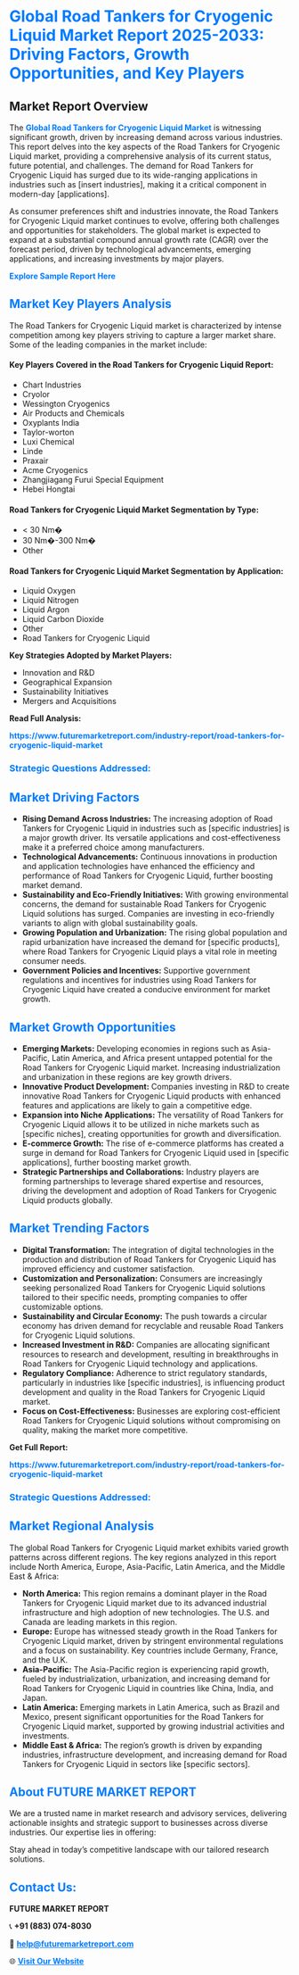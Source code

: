 <h1 style="color: #007BFF;">Global Road Tankers for Cryogenic Liquid Market Report 2025-2033: Driving Factors, Growth Opportunities, and Key Players</h1>

<section id="overview">
<h2>Market Report Overview</h2>
<p>The <a href="https://www.futuremarketreport.com/industry-report/road-tankers-for-cryogenic-liquid-market" style="color: #007BFF; text-decoration: none;"><strong>Global Road Tankers for Cryogenic Liquid Market</strong></a> is witnessing significant growth, driven by increasing demand across various industries. This report delves into the key aspects of the Road Tankers for Cryogenic Liquid market, providing a comprehensive analysis of its current status, future potential, and challenges. The demand for Road Tankers for Cryogenic Liquid has surged due to its wide-ranging applications in industries such as [insert industries], making it a critical component in modern-day [applications].</p>
<p>As consumer preferences shift and industries innovate, the Road Tankers for Cryogenic Liquid market continues to evolve, offering both challenges and opportunities for stakeholders. The global market is expected to expand at a substantial compound annual growth rate (CAGR) over the forecast period, driven by technological advancements, emerging applications, and increasing investments by major players.</p>
</section>

<section id="overview">
<p><a href="https://www.futuremarketreport.com/request-sample/reportId=127665" style="color: #007BFF; text-decoration: none;"><strong>Explore Sample Report Here</strong></a></p>
</section>

<section id="key-players">
<h2 style="color: #007BFF;">Market Key Players Analysis</h2>
<p>The Road Tankers for Cryogenic Liquid market is characterized by intense competition among key players striving to capture a larger market share. Some of the leading companies in the market include:</p>
<h4>Key Players Covered in the Road Tankers for Cryogenic Liquid Report:</h4>
<ul><li>Chart Industries</li><li>Cryolor</li><li>Wessington Cryogenics</li><li>Air Products and Chemicals</li><li>Oxyplants India</li><li>Taylor-worton</li><li>Luxi Chemical</li><li>Linde</li><li>Praxair</li><li>Acme Cryogenics</li><li>Zhangjiagang Furui Special Equipment</li><li>Hebei Hongtai</li></ul>
<h4>Road Tankers for Cryogenic Liquid Market Segmentation by Type:</h4>
<ul><li>&lt; 30 Nm�</li><li>30 Nm�-300 Nm�</li><li>Other</li></ul>

<h4>Road Tankers for Cryogenic Liquid Market Segmentation by Application:</h4>
<ul><li>Liquid Oxygen</li><li>Liquid Nitrogen</li><li>Liquid Argon</li><li>Liquid Carbon Dioxide</li><li>Other</li><li>Road Tankers for Cryogenic Liquid</li></ul>
<p><strong>Key Strategies Adopted by Market Players:</strong></p>
<ul>
<li>Innovation and R&D</li>
<li>Geographical Expansion</li>
<li>Sustainability Initiatives</li>
<li>Mergers and Acquisitions</li>
</ul>
</section>

<section>
<p><strong>Read Full Analysis: </strong></p><a href="https://www.futuremarketreport.com/industry-report/road-tankers-for-cryogenic-liquid-market" style="color: #007BFF; text-decoration: none;"><strong>https://www.futuremarketreport.com/industry-report/road-tankers-for-cryogenic-liquid-market</strong></a>
<h3 style="color: #007BFF;">Strategic Questions Addressed:</h3>
</section>

<section id="driving-factors">
<h2 style="color: #007BFF;">Market Driving Factors</h2>
<ul>
<li><strong>Rising Demand Across Industries:</strong> The increasing adoption of Road Tankers for Cryogenic Liquid in industries such as [specific industries] is a major growth driver. Its versatile applications and cost-effectiveness make it a preferred choice among manufacturers.</li>
<li><strong>Technological Advancements:</strong> Continuous innovations in production and application technologies have enhanced the efficiency and performance of Road Tankers for Cryogenic Liquid, further boosting market demand.</li>
<li><strong>Sustainability and Eco-Friendly Initiatives:</strong> With growing environmental concerns, the demand for sustainable Road Tankers for Cryogenic Liquid solutions has surged. Companies are investing in eco-friendly variants to align with global sustainability goals.</li>
<li><strong>Growing Population and Urbanization:</strong> The rising global population and rapid urbanization have increased the demand for [specific products], where Road Tankers for Cryogenic Liquid plays a vital role in meeting consumer needs.</li>
<li><strong>Government Policies and Incentives:</strong> Supportive government regulations and incentives for industries using Road Tankers for Cryogenic Liquid have created a conducive environment for market growth.</li>
</ul>
</section>

<section id="growth-opportunities">
<h2 style="color: #007BFF;">Market Growth Opportunities</h2>
<ul>
<li><strong>Emerging Markets:</strong> Developing economies in regions such as Asia-Pacific, Latin America, and Africa present untapped potential for the Road Tankers for Cryogenic Liquid market. Increasing industrialization and urbanization in these regions are key growth drivers.</li>
<li><strong>Innovative Product Development:</strong> Companies investing in R&D to create innovative Road Tankers for Cryogenic Liquid products with enhanced features and applications are likely to gain a competitive edge.</li>
<li><strong>Expansion into Niche Applications:</strong> The versatility of Road Tankers for Cryogenic Liquid allows it to be utilized in niche markets such as [specific niches], creating opportunities for growth and diversification.</li>
<li><strong>E-commerce Growth:</strong> The rise of e-commerce platforms has created a surge in demand for Road Tankers for Cryogenic Liquid used in [specific applications], further boosting market growth.</li>
<li><strong>Strategic Partnerships and Collaborations:</strong> Industry players are forming partnerships to leverage shared expertise and resources, driving the development and adoption of Road Tankers for Cryogenic Liquid products globally.</li>
</ul>
</section>

<section id="trending-factors">
<h2 style="color: #007BFF;">Market Trending Factors</h2>
<ul>
<li><strong>Digital Transformation:</strong> The integration of digital technologies in the production and distribution of Road Tankers for Cryogenic Liquid has improved efficiency and customer satisfaction.</li>
<li><strong>Customization and Personalization:</strong> Consumers are increasingly seeking personalized Road Tankers for Cryogenic Liquid solutions tailored to their specific needs, prompting companies to offer customizable options.</li>
<li><strong>Sustainability and Circular Economy:</strong> The push towards a circular economy has driven demand for recyclable and reusable Road Tankers for Cryogenic Liquid solutions.</li>
<li><strong>Increased Investment in R&D:</strong> Companies are allocating significant resources to research and development, resulting in breakthroughs in Road Tankers for Cryogenic Liquid technology and applications.</li>
<li><strong>Regulatory Compliance:</strong> Adherence to strict regulatory standards, particularly in industries like [specific industries], is influencing product development and quality in the Road Tankers for Cryogenic Liquid market.</li>
<li><strong>Focus on Cost-Effectiveness:</strong> Businesses are exploring cost-efficient Road Tankers for Cryogenic Liquid solutions without compromising on quality, making the market more competitive.</li>
</ul>
</section>

<section>
<p><strong>Get Full Report: </strong></p><a href="https://www.futuremarketreport.com/industry-report/road-tankers-for-cryogenic-liquid-market" style="color: #007BFF; text-decoration: none;"><strong>https://www.futuremarketreport.com/industry-report/road-tankers-for-cryogenic-liquid-market</strong></a>
<h3 style="color: #007BFF;">Strategic Questions Addressed:</h3>
</section>


<section id="regional-analysis">
<h2 style="color: #007BFF;">Market Regional Analysis</h2>
<p>The global Road Tankers for Cryogenic Liquid market exhibits varied growth patterns across different regions. The key regions analyzed in this report include North America, Europe, Asia-Pacific, Latin America, and the Middle East & Africa:</p>
<ul>
<li><strong>North America:</strong> This region remains a dominant player in the Road Tankers for Cryogenic Liquid market due to its advanced industrial infrastructure and high adoption of new technologies. The U.S. and Canada are leading markets in this region.</li>
<li><strong>Europe:</strong> Europe has witnessed steady growth in the Road Tankers for Cryogenic Liquid market, driven by stringent environmental regulations and a focus on sustainability. Key countries include Germany, France, and the U.K.</li>
<li><strong>Asia-Pacific:</strong> The Asia-Pacific region is experiencing rapid growth, fueled by industrialization, urbanization, and increasing demand for Road Tankers for Cryogenic Liquid in countries like China, India, and Japan.</li>
<li><strong>Latin America:</strong> Emerging markets in Latin America, such as Brazil and Mexico, present significant opportunities for the Road Tankers for Cryogenic Liquid market, supported by growing industrial activities and investments.</li>
<li><strong>Middle East & Africa:</strong> The region’s growth is driven by expanding industries, infrastructure development, and increasing demand for Road Tankers for Cryogenic Liquid in sectors like [specific sectors].</li>
</ul>
</section>

<footer>
<h2 style="color: #007BFF;">About FUTURE MARKET REPORT</h2>
<p>We are a trusted name in market research and advisory services, delivering actionable insights and strategic support to businesses across diverse industries. Our expertise lies in offering:</p>

<p>Stay ahead in today’s competitive landscape with our tailored research solutions.</p>

<h2 style="color: #007BFF;">Contact Us:</h2>
<p><strong>FUTURE MARKET REPORT</strong></p>
<p>📞 <strong>+91 (883) 074-8030</strong></p>
<p>📧 <strong><a href="mailto:help@futuremarketreport.com" style="color: #007BFF;">help@futuremarketreport.com</a></strong></p>
<p>🌐 <strong><a href="https://www.futuremarketreport.com/" style="color: #007BFF;">Visit Our Website</a></strong></p>
</footer>